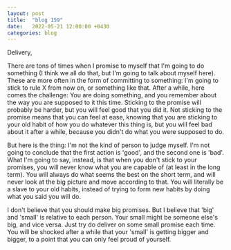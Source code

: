 ```yaml
---
layout: post
title:  "blog 159"
date:   2022-05-21 12:00:00 +0430
categories: blog
---
```


Delivery,

There are tons of times when I promise to myself that I'm going to do something (I think we all do that, but I'm going to talk about myself here). These are more often in the form of committing to something: I'm going to stick to rule X from now on, or something like that. After a while, here comes the challenge: You are doing something, and you remember about the way you are supposed to it this time. Sticking to the promise will probably be harder, but you will feel good that you did it. Not sticking to the promise means that you can feel at ease, knowing that you are sticking to your old habit of how you do whatever this thing is, but you will feel bad about it after a while, because you didn't do what you were supposed to do.

But here is the thing: I'm not the kind of person to judge myself. I'm not going to conclude that the first action is 'good', and the second one is 'bad'. What I'm going to say, instead, is that when you don't stick to your promises, you will never know what you are capable of (at least in the long term). You will always do what seems the best on the short term, and will never look at the big picture and move according to that. You will literally be a slave to your old habits, instead of trying to form new habits by doing what you said you will do.

I don't believe that you should make big promises. But I believe that 'big' and 'small' is relative to each person. Your small might be someone else's big, and vice versa. Just try do deliver on some small promise each time. You will be shocked after a while that your 'small' is getting bigger and bigger, to a point that you can only feel proud of yourself.
